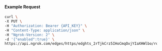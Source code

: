 <!-- Code generated for API Clients. DO NOT EDIT. -->

#### Example Request

```bash
curl \
-X PUT \
-H "Authorization: Bearer {API_KEY}" \
-H "Content-Type: application/json" \
-H "Ngrok-Version: 2" \
-d '{"enabled":true}' \
https://api.ngrok.com/edges/https/edghts_2rTjkCrz5IHoCmqOxjYIaXHWlbo/routes/edghtsrt_2rTjkGgpouanW8Wr7orH4pVvJPl/compression
```
